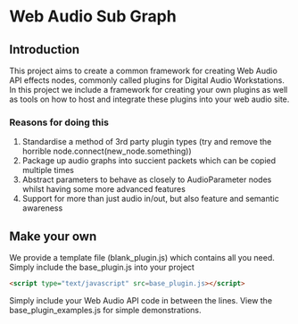 # Web Audio Sub Graph

## Introduction

This project aims to create a common framework for creating Web Audio API effects nodes, commonly called plugins for Digital Audio Workstations. In this project we include a framework for creating your own plugins as well as tools on how to host and integrate these plugins into your web audio site.

### Reasons for doing this

1. Standardise a method of 3rd party plugin types (try and remove the horrible node.connect(new_node.something))
2. Package up audio graphs into succient packets which can be copied multiple times
3. Abstract parameters to behave as closely to AudioParameter nodes whilst having some more advanced features
4. Support for more than just audio in/out, but also feature and semantic awareness


## Make your own

We provide a template file (blank_plugin.js) which contains all you need. Simply include the base_plugin.js into your project

```html
<script type="text/javascript" src=base_plugin.js></script>
```

Simply include your Web Audio API code in between the lines. View the base_plugin_examples.js for simple demonstrations.